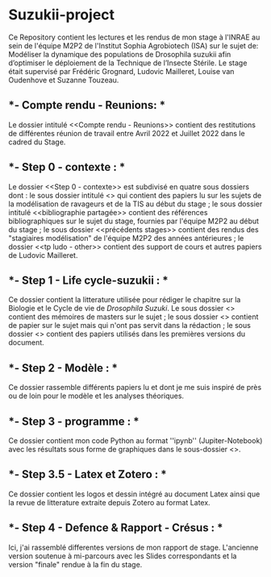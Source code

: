 # Suzukii-project

Ce Repository contient les lectures et les rendus de mon stage à l'INRAE au sein de l'équipe M2P2 de l'Institut Sophia Agrobiotech (ISA) sur le sujet de: 
Modéliser la dynamique des populations de Drosophila suzukii afin d’optimiser le déploiement de la Technique de l’Insecte Stérile. 
Le stage était supervisé par Frédéric Grognard, Ludovic Mailleret, Louise van Oudenhove et Suzanne Touzeau.
## *- Compte rendu - Reunions: *
Le dossier intitulé <<Compte rendu - Reunions>> contient des restitutions de différentes réunion de travail entre Avril 2022 et Juillet 2022 dans le cadred du Stage.

## *- Step 0 - contexte : *
Le dossier <<Step 0 - contexte>> est subdivisé en quatre sous dossiers dont : le sous dossier intitulé <<bibliographie initiale>> qui contient des papiers lu sur les sujets de la modélisation de ravageurs et de la TIS au début du stage ; le sous dossier intitulé <<bibliographie partagée>> contient des références bibliographiques sur le sujet du stage, fournies par l'équipe M2P2 au début du stage ; le sous dossier <<précédents stages>> contient des rendus des "stagiaires modélisation" de l'équipe M2P2 des années antérieures ; le dossier <<tp ludo - other>> contient des support de cours et autres papiers de Ludovic Mailleret.

## *- Step 1 - Life cycle-suzukii : *
Ce dossier contient la litterature utilisée pour rédiger le chapitre sur la Biologie et le Cycle de vie de *Drosophila Suzuki*. 
Le sous dossier <<Memo>> contient des mémoires de masters sur le sujet ; le sous dossier <<not used biblio>> contient de papier sur le sujet mais qui n'ont pas servit dans la rédaction ; le sous dossier <<old used biblio>> contient des papiers utilisés dans les premières versions du document.

## *- Step 2 - Modèle : *
Ce dossier rassemble différents papiers lu et dont je me suis inspiré de près ou de loin pour le modèle et les analyses théoriques.

## *- Step 3 - programme : *
Ce dossier contient mon code Python au format ''ipynb'' (Jupiter-Notebook) avec les résultats sous forme de graphiques dans le sous-dossier <<output>>.

## *- Step 3.5 - Latex et Zotero : *
Ce dossier contient les logos et dessin intégré au document Latex ainsi que la revue de litterature extraite depuis Zotero au format Latex.

## *- Step 4 - Defence & Rapport - Crésus : *
Ici, j'ai rassemblé differentes versions de mon rapport de stage. L'ancienne version soutenue à mi-parcours avec les Slides correspondants et la version "finale" rendue à la fin du stage.
